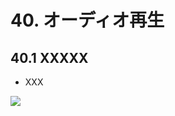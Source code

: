 # 40. オーディオ再生

## 40.1 XXXXX
- XXX
	
![](https://raw.githubusercontent.com/Siv3D/siv3d.site.resource/main/2025/tutorial2/audio/1.png)

```cpp

```

